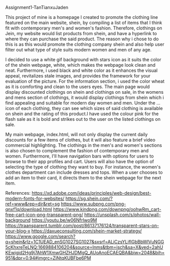 Assignment1-TanTianxuJaden

This project of mine is a homepage I created to promote the clothing line featured on the main website, shein, by compiling a list of items that I think fit with contemporary men's and women's fashion. Therefore, clothings on Jein, my website would list products from shein, and have a hyperlink to where they can purchase the said product. 
The reason why i chose to do this is as this would promote the clothing company shein and also help user filter out what type of style suits modern women and men of any age.

I decided to use a white gif background with stars icon as it suits the color of the shein webpage, white, which makes the webpage look clean and neat. Furthermore, i used black and white color as it enhances the visual appeal, revitalizes stale images, and provides the framework for your evaluation of the picture. For the information section, i used the color wheat as it is comforting and clean to the users eyes. The main page would display discounted clothings on shein and clothings on sale, in the womens and mens section of clothings, it would display clothings from shein which i find appealing and suitable for modern day women and men. Under the ... icon of each clothing, they can see which sizes of said clothing is available on shein and the rating of this product.I have used the colour pink for the flash sale as it is bold and strikes out to the user on the listed clothings on sale.

My main webpage, index.html, will not only display the current daily discounts for a few items of clothes, but it will also feature a brief video commercial highlighting. The clothings in the men's and women's sections is also chosen to complement the fashion of contemporary men and women. Furthermore, I'll have navigation bars with options for users to browse to their app profiles and cart. Users will also have the option of selecting the type of clothing they want to buy. For instance, the women's clothes department can include dresses and tops. When a user chooses to add an item to their card, it directs them to the shein webpage for the next item.




References:
https://xd.adobe.com/ideas/principles/web-design/best-modern-fonts-for-websites/
https://sg.shein.com/?ref=www&rep=dir&ret=sg
https://www.subpng.com/png-qnxf1q/download.html
https://www.kindpng.com/downpng/oohwRm_cart-free-cart-icon-png-transparent-png/
https://unsplash.com/s/photos/wall-background
https://youtu.be/w06Nfrlwo9M
https://traansparent.tumblr.com/post/86137176124/transparent-stars-on-your-blog-x
https://daxueconsulting.com/shein-market-strategy/
https://www.google.com/search?q=shein&rlz=1C1UEAD_enSG1027SG1027&sxsrf=ALiCzsYLiflGbBbWlVuNGG5cKhxreTeLNQ:1669884106204&source=lnms&tbm=isch&sa=X&ved=2ahUKEwigid2Hg9j7AhW1XmwGHZHJDMgQ_AUoAnoECAEQBA&biw=2048&bih=951&dpr=0.94#imgrc=ZiNtqKUBFbe6PM




